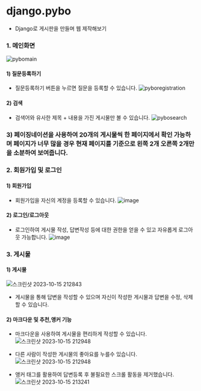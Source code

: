 # django.pybo
- Django로 게시판을 만들며 웹 제작해보기

### 1. 메인화면
![pybomain](https://github.com/DoHyeonCP/django.pybo/assets/119473997/cce2f379-29e4-4c1b-b90c-d64996ea1a20)
#### 1) 질문등록하기 
- 질문등록하기 버튼을 누르면 질문을 등록할 수 있습니다.
![pyboregistration](https://github.com/DoHyeonCP/django.pybo/assets/119473997/dc66960e-7bdf-4ac9-b934-86b4048fc013)

#### 2) 검색
- 검색어와 유사한 제목 + 내용을 가진 게시물만 볼 수 있습니다. 
![pybosearch](https://github.com/DoHyeonCP/django.pybo/assets/119473997/2d9ff3c2-e250-4060-94d8-d30c8ebb5bd2)

### 3) 페이징네이션을 사용하여 20개의 게시물씩 한 페이지에서 확인 가능하며 페이지가 너무 많을 경우 현재 페이지를 기준으로 왼쪽 2개 오른쪽 2개만을 소분하여 보여줍니다.

### 2. 회원가입 및 로그인
#### 1) 회원가입
- 회원가입을 자신의 계정을 등록할 수 있습니다.
![image](https://github.com/DoHyeonCP/django.pybo/assets/119473997/ad81be0f-fc62-4106-9d50-3b3876a94c17)

#### 2) 로그인/로그아웃
- 로그인하여 게시물 작성, 답변작성 등에 대한 권한을 얻을 수 있고 자유롭게 로그아웃 가능합니다.
![image](https://github.com/DoHyeonCP/django.pybo/assets/119473997/d952a2ce-fe24-4fe8-8365-a0fbb026e96e)


### 3. 게시물
#### 1) 게시물
![스크린샷 2023-10-15 212843](https://github.com/DoHyeonCP/django.pybo/assets/119473997/a53b4d20-764e-4029-bae4-70d877b025ed)
- 게시물을 통해 답변을 작성할 수 있으며 자신이 작성한 게시물과 답변을 수정, 삭제할 수 있습니다.

#### 2) 마크다운 및 추천,앵커 기능
- 마크다운을 사용하여 게시물을 편리하게 작성할 수 있습니다.
![스크린샷 2023-10-15 212948](https://github.com/DoHyeonCP/django.pybo/assets/119473997/56d5f83e-e5ea-4d03-bec6-1b4a4e8b38aa)

- 다른 사람이 작성한 게시물의 좋아요를 누를수 있습니다.
![스크린샷 2023-10-15 212948](https://github.com/DoHyeonCP/django.pybo/assets/119473997/6fa46720-051f-44d1-b1d9-531aafcf84be)

- 앵커 태그를 활용하여 답변등록 후 불필요한 스크롤 활동을 제거했습니다.
![스크린샷 2023-10-15 213241](https://github.com/DoHyeonCP/django.pybo/assets/119473997/4d85fc40-b99e-404b-be07-29816e68177e)


